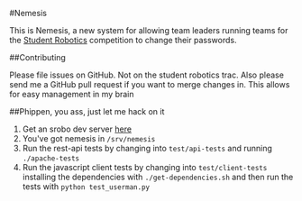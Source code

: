 #Nemesis

This is Nemesis, a new system for allowing team leaders running teams for the
[Student Robotics](http://studentrobotics.org) competition to change their passwords.


##Contributing

Please file issues on GitHub. Not on the student robotics trac. Also please
send me a GitHub pull request if you want to merge changes in. This allows
for easy management in my brain

##Phippen, you ass, just let me hack on it


1. Get an srobo dev server [here](http://studentrobotics.org)
2. You've got nemesis in `/srv/nemesis`
3. Run the rest-api tests by changing into `test/api-tests` and running
   `./apache-tests`
4. Run the javascript client tests by changing into `test/client-tests`
   installing the dependencies with `./get-dependencies.sh` and then run the
   tests with `python test_userman.py`
